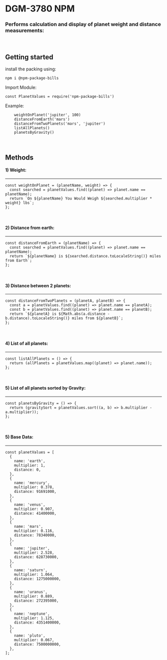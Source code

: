 # DGM-3780 NPM

### Performs calculation and display of planet weight and distance measurements:

<br>

## Getting started

install the packing using:

```
npm i @npm-package-bills
```

Import Module:

```
const PlanetValues = require('npm-package-bills')
```
Example:
```
    weightOnPlanet('jupiter', 100)
    distanceFromEarth('mars')
    distanceFromTwoPlanets('mars', 'jupiter')
    listAllPlanets()
    planetsByGravity()
```

<br>

## Methods

#### 1) Weight:

---

```
const weightOnPlanet = (planetName, weight) => {
  const searched = planetValues.find((planet) => planet.name == planetName);
  return `On ${planetName} You Would Weigh ${searched.multiplier * weight} lbs`;
};

```

<br>

#### 2) Distance from earth:

---

```
const distanceFromEarth = (planetName) => {
  const searched = planetValues.find((planet) => planet.name == planetName);
  return `${planetName} is ${searched.distance.toLocaleString()} miles from Earth`;
};

```

<br>

#### 3) Distance between 2 planets:

---

```
const distanceFromTwoPlanets = (planetA, planetB) => {
  const a = planetValues.find((planet) => planet.name == planetA);
  const b = planetValues.find((planet) => planet.name == planetB);
  return `${planetA} is ${Math.abs(a.distance - b.distance).toLocaleString()} miles from ${planetB}`;
};

```

<br>

#### 4) List of all planets:

---

```
const listAllPlanets = () => {
  return (allPlanets = planetValues.map((planet) => planet.name));
};

```

<br>

#### 5) List of all planets sorted by Gravity:

---

```
const planetsByGravity = () => {
  return (gravitySort = planetValues.sort((a, b) => b.multiplier - a.multiplier));
};

```

<br>

#### 5) Base Data:

---

```
const planetValues = [
  {
    name: 'earth',
    multiplier: 1,
    distance: 0,
  },
  {
    name: 'mercury',
    multiplier: 0.378,
    distance: 91691000,
  },
  {
    name: 'venus',
    multiplier: 0.907,
    distance: 41400000,
  },
  {
    name: 'mars',
    multiplier: 0.116,
    distance: 78340000,
  },
  {
    name: 'jupiter',
    multiplier: 2.528,
    distance: 628730000,
  },
  {
    name: 'saturn',
    multiplier: 1.064,
    distance: 1275000000,
  },
  {
    name: 'uranus',
    multiplier: 0.889,
    distance: 272395000,
  },
  {
    name: 'neptune',
    multiplier: 1.125,
    distance: 4351400000,
  },
  {
    name: 'pluto',
    multiplier: 0.067,
    distance: 7500000000,
  },
];

```

<br>
